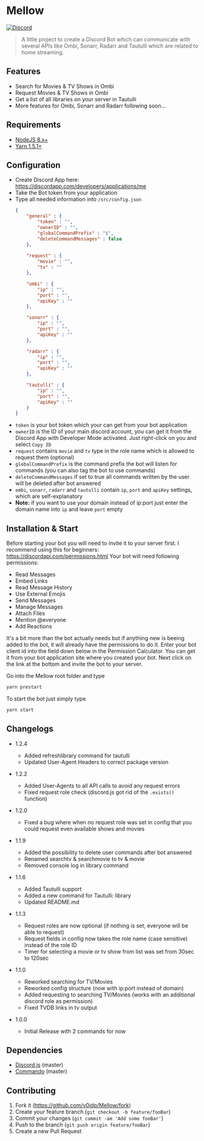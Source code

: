 # Mellow

[![Discord](https://img.shields.io/badge/Discord-Mellow-7289DA.svg?style=flat-square)](https://discord.gg/4ys8Mkv)

> A little project to create a Discord Bot which can communicate with several APIs like Ombi, Sonarr, Radarr and Tautulli which are related to home streaming.

## Features

* Search for Movies & TV Shows in Ombi
* Request Movies & TV Shows in Ombi
* Get a list of all libraries on your server in Tautulli
* More features for Ombi, Sonarr and Radarr following soon...

## Requirements

* [NodeJS 8.x+](https://nodejs.org/en/download/)
* [Yarn 1.5.1+](https://yarnpkg.com/en/docs/install)

## Configuration

* Create Discord App here: https://discordapp.com/developers/applications/me
* Take the Bot token from your application
* Type all needed information into ``/src/config.json``
	```json
	{
		"general" : {
			"token" : "",
			"ownerID" : "",
			"globalCommandPrefix" : "$",
			"deleteCommandMessages" : false
		},
		
		"request" : {
			"movie" : "",
			"tv" : ""
		},

		"ombi" : {
			"ip" : "",
			"port" : "",
			"apiKey" : ""
		},

		"sonarr" : {
			"ip" : "",
			"port" : "",
			"apiKey" : ""
		},

		"radarr" : {
			"ip" : "",
			"port" : "",
			"apiKey" : ""
		},

		"tautulli" : {
			"ip" : "",
			"port" : "",
			"apiKey" : ""
    	}
	}
	```
* ``token`` is your bot token which your can get from your bot application
* ``ownerID`` is the ID of your main discord account, you can get it from the Discord App with Developer Mode activated. Just right-click on you and select ``Copy ID``
* ``request`` contains ``movie`` and ``tv`` type in the role name which is allowed to request them (optional)
* ``globalCommandPrefix`` is the command prefix the bot will listen for commands (you can also tag the bot to use commands)
* ``deleteCommandMessages`` if set to true all commands written by the user will be deleted after bot answered
* ``ombi``, ``sonarr``, ``radarr`` and ``tautulli`` contain ``ip``, ``port`` and ``apiKey`` settings, which are self-explanatory
* **Note:** if you want to use your domain instead of ip:port just enter the domain name into ``ip`` and leave ``port`` empty

## Installation & Start

Before starting your bot you will need to invite it to your server first. I recommend using this for beginners: https://discordapi.com/permissions.html
Your bot will need following permissions:

* Read Messages
* Embed Links
* Read Message History
* Use External Emojis
* Send Messages
* Manage Messages
* Attach Files
* Mention @everyone
* Add Reactions

It's a bit more than the bot actually needs but if anything new is beeing added to the bot, it will already have the permissions to do it.
Enter your bot client id into the field down below in the Permission Calculator. You can get it from your bot application site where you created your bot.
Next click on the link at the bottom and invite the bot to your server.

Go into the Mellow root folder and type
```sh
yarn prestart
```

To start the bot just simply type
```sh
yarn start
```

## Changelogs

* 1.2.4
	* Added refreshlibrary command for tautulli
	* Updated User-Agent Headers to correct package version

* 1.2.2
	* Added User-Agents to all API calls to avoid any request errors
	* Fixed request role check (discord.js got rid of the ``.exists()`` function)

* 1.2.0
	* Fixed a bug where when no request role was set in config that you could request even available shows and movies

* 1.1.9
	* Added the possibility to delete user commands after bot answered
	* Renamed searchtv & searchmovie to tv & movie
	* Removed console log in library command

* 1.1.6
	* Added Tautulli support
	* Added a new command for Tautulli: library
	* Updated README.md

* 1.1.3
	* Request roles are now optional (if nothing is set, everyone will be able to request)
	* Request fields in config now takes the role name (case sensitive) instead of the role ID
	* Timer for selecting a movie or tv show from list was set from 30sec to 120sec

* 1.1.0
	* Reworked searching for TV/Movies
	* Reworked config structure (now with ip:port instead of domain)
	* Added requesting to searching TV/Movies (works with an additional discord role as permission)
	* Fixed TVDB links in tv output

* 1.0.0
    * Initial Release with 2 commands for now

## Dependencies

* [Discord.js](https://github.com/discordjs/discord.js) (master)
* [Commando](https://github.com/discordjs/Commando) (master)

## Contributing

1. Fork it (<https://github.com/v0idp/Mellow/fork>)
2. Create your feature branch (`git checkout -b feature/fooBar`)
3. Commit your changes (`git commit -am 'Add some fooBar'`)
4. Push to the branch (`git push origin feature/fooBar`)
5. Create a new Pull Request